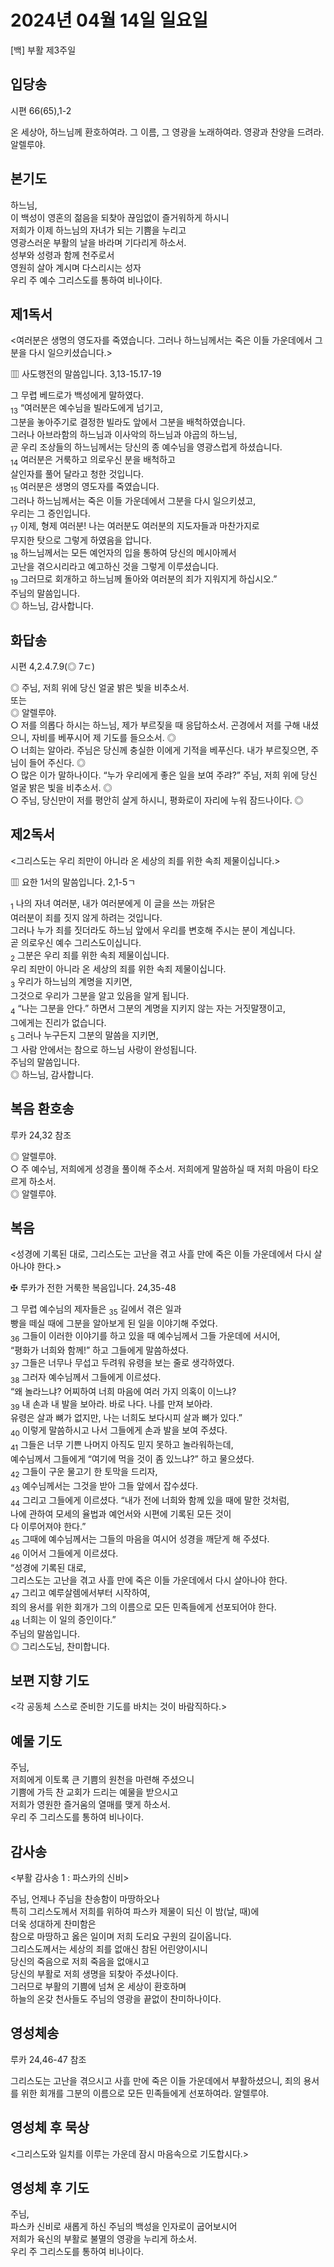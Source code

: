 # 2024년 04월 14일 일요일

[백] 부활 제3주일  


## 입당송

시편 66(65),1-2

온 세상아, 하느님께 환호하여라. 그 이름, 그 영광을 노래하여라. 영광과 찬양을 드려라. 알렐루야.  
  
## 본기도

하느님,  
이 백성이 영혼의 젊음을 되찾아 끊임없이 즐거워하게 하시니  
저희가 이제 하느님의 자녀가 되는 기쁨을 누리고  
영광스러운 부활의 날을 바라며 기다리게 하소서.  
성부와 성령과 함께 천주로서  
영원히 살아 계시며 다스리시는 성자  
우리 주 예수 그리스도를 통하여 비나이다.  
  
## 제1독서

<여러분은 생명의 영도자를 죽였습니다. 그러나 하느님께서는 죽은 이들 가운데에서 그분을 다시 일으키셨습니다.>

▥ 사도행전의 말씀입니다. 3,13-15.17-19

그 무렵 베드로가 백성에게 말하였다.  
<sub>13</sub> “여러분은 예수님을 빌라도에게 넘기고,  
그분을 놓아주기로 결정한 빌라도 앞에서 그분을 배척하였습니다.  
그러나 아브라함의 하느님과 이사악의 하느님과 야곱의 하느님,  
곧 우리 조상들의 하느님께서는 당신의 종 예수님을 영광스럽게 하셨습니다.  
<sub>14</sub> 여러분은 거룩하고 의로우신 분을 배척하고  
살인자를 풀어 달라고 청한 것입니다.  
<sub>15</sub> 여러분은 생명의 영도자를 죽였습니다.  
그러나 하느님께서는 죽은 이들 가운데에서 그분을 다시 일으키셨고,  
우리는 그 증인입니다.  
<sub>17</sub> 이제, 형제 여러분! 나는 여러분도 여러분의 지도자들과 마찬가지로  
무지한 탓으로 그렇게 하였음을 압니다.  
<sub>18</sub> 하느님께서는 모든 예언자의 입을 통하여 당신의 메시아께서  
고난을 겪으시리라고 예고하신 것을 그렇게 이루셨습니다.  
<sub>19</sub> 그러므로 회개하고 하느님께 돌아와 여러분의 죄가 지워지게 하십시오.”  
주님의 말씀입니다.  
◎ 하느님, 감사합니다.  
  
## 화답송

시편 4,2.4.7.9(◎ 7ㄷ)

◎ 주님, 저희 위에 당신 얼굴 밝은 빛을 비추소서.  
또는  
◎ 알렐루야.  
○ 저를 의롭다 하시는 하느님, 제가 부르짖을 때 응답하소서. 곤경에서 저를 구해 내셨으니, 자비를 베푸시어 제 기도를 들으소서. ◎  
○ 너희는 알아라. 주님은 당신께 충실한 이에게 기적을 베푸신다. 내가 부르짖으면, 주님이 들어 주신다. ◎  
○ 많은 이가 말하나이다. “누가 우리에게 좋은 일을 보여 주랴?” 주님, 저희 위에 당신 얼굴 밝은 빛을 비추소서. ◎  
○ 주님, 당신만이 저를 평안히 살게 하시니, 평화로이 자리에 누워 잠드나이다. ◎  
  
## 제2독서

<그리스도는 우리 죄만이 아니라 온 세상의 죄를 위한 속죄 제물이십니다.>

▥ 요한 1서의 말씀입니다. 2,1-5ㄱ

<sub>1</sub> 나의 자녀 여러분, 내가 여러분에게 이 글을 쓰는 까닭은  
여러분이 죄를 짓지 않게 하려는 것입니다.  
그러나 누가 죄를 짓더라도 하느님 앞에서 우리를 변호해 주시는 분이 계십니다.  
곧 의로우신 예수 그리스도이십니다.  
<sub>2</sub> 그분은 우리 죄를 위한 속죄 제물이십니다.  
우리 죄만이 아니라 온 세상의 죄를 위한 속죄 제물이십니다.  
<sub>3</sub> 우리가 하느님의 계명을 지키면,  
그것으로 우리가 그분을 알고 있음을 알게 됩니다.  
<sub>4</sub> “나는 그분을 안다.” 하면서 그분의 계명을 지키지 않는 자는 거짓말쟁이고,  
그에게는 진리가 없습니다.  
<sub>5</sub> 그러나 누구든지 그분의 말씀을 지키면,  
그 사람 안에서는 참으로 하느님 사랑이 완성됩니다.  
주님의 말씀입니다.  
◎ 하느님, 감사합니다.  
  
## 복음 환호송

루카 24,32 참조

◎ 알렐루야.  
○ 주 예수님, 저희에게 성경을 풀이해 주소서. 저희에게 말씀하실 때 저희 마음이 타오르게 하소서.  
◎ 알렐루야.  
  
## 복음

<성경에 기록된 대로, 그리스도는 고난을 겪고 사흘 만에 죽은 이들 가운데에서 다시 살아나야 한다.>

✠ 루카가 전한 거룩한 복음입니다. 24,35-48

그 무렵 예수님의 제자들은 <sub>35</sub> 길에서 겪은 일과  
빵을 떼실 때에 그분을 알아보게 된 일을 이야기해 주었다.  
<sub>36</sub> 그들이 이러한 이야기를 하고 있을 때 예수님께서 그들 가운데에 서시어,  
“평화가 너희와 함께!” 하고 그들에게 말씀하셨다.  
<sub>37</sub> 그들은 너무나 무섭고 두려워 유령을 보는 줄로 생각하였다.  
<sub>38</sub> 그러자 예수님께서 그들에게 이르셨다.  
“왜 놀라느냐? 어찌하여 너희 마음에 여러 가지 의혹이 이느냐?  
<sub>39</sub> 내 손과 내 발을 보아라. 바로 나다. 나를 만져 보아라.  
유령은 살과 뼈가 없지만, 나는 너희도 보다시피 살과 뼈가 있다.”  
<sub>40</sub> 이렇게 말씀하시고 나서 그들에게 손과 발을 보여 주셨다.  
<sub>41</sub> 그들은 너무 기쁜 나머지 아직도 믿지 못하고 놀라워하는데,  
예수님께서 그들에게 “여기에 먹을 것이 좀 있느냐?” 하고 물으셨다.  
<sub>42</sub> 그들이 구운 물고기 한 토막을 드리자,  
<sub>43</sub> 예수님께서는 그것을 받아 그들 앞에서 잡수셨다.  
<sub>44</sub> 그리고 그들에게 이르셨다. “내가 전에 너희와 함께 있을 때에 말한 것처럼,  
나에 관하여 모세의 율법과 예언서와 시편에 기록된 모든 것이  
다 이루어져야 한다.”  
<sub>45</sub> 그때에 예수님께서는 그들의 마음을 여시어 성경을 깨닫게 해 주셨다.  
<sub>46</sub> 이어서 그들에게 이르셨다.  
“성경에 기록된 대로,  
그리스도는 고난을 겪고 사흘 만에 죽은 이들 가운데에서 다시 살아나야 한다.  
<sub>47</sub> 그리고 예루살렘에서부터 시작하여,  
죄의 용서를 위한 회개가 그의 이름으로 모든 민족들에게 선포되어야 한다.  
<sub>48</sub> 너희는 이 일의 증인이다.”  
주님의 말씀입니다.  
◎ 그리스도님, 찬미합니다.  
  
## 보편 지향 기도

<각 공동체 스스로 준비한 기도를 바치는 것이 바람직하다.>

  
## 예물 기도

주님,  
저희에게 이토록 큰 기쁨의 원천을 마련해 주셨으니  
기쁨에 가득 찬 교회가 드리는 예물을 받으시고  
저희가 영원한 즐거움의 열매를 맺게 하소서.  
우리 주 그리스도를 통하여 비나이다.  
  
## 감사송

<부활 감사송 1 : 파스카의 신비>

주님, 언제나 주님을 찬송함이 마땅하오나  
특히 그리스도께서 저희를 위하여 파스카 제물이 되신 이 밤(날, 때)에  
더욱 성대하게 찬미함은  
참으로 마땅하고 옳은 일이며 저희 도리요 구원의 길이옵니다.  
그리스도께서는 세상의 죄를 없애신 참된 어린양이시니  
당신의 죽음으로 저희 죽음을 없애시고  
당신의 부활로 저희 생명을 되찾아 주셨나이다.  
그러므로 부활의 기쁨에 넘쳐 온 세상이 환호하며  
하늘의 온갖 천사들도 주님의 영광을 끝없이 찬미하나이다.  
  
## 영성체송

루카 24,46-47 참조

그리스도는 고난을 겪으시고 사흘 만에 죽은 이들 가운데에서 부활하셨으니, 죄의 용서를 위한 회개를 그분의 이름으로 모든 민족들에게 선포하여라. 알렐루야.  
  
## 영성체 후 묵상

<그리스도와 일치를 이루는 가운데 잠시 마음속으로 기도합시다.>  
## 영성체 후 기도

주님,  
파스카 신비로 새롭게 하신 주님의 백성을 인자로이 굽어보시어  
저희가 육신의 부활로 불멸의 영광을 누리게 하소서.  
우리 주 그리스도를 통하여 비나이다.